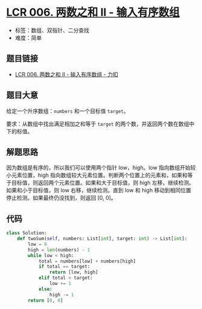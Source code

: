 # [LCR 006. 两数之和 II - 输入有序数组](https://leetcode.cn/problems/kLl5u1/)

- 标签：数组、双指针、二分查找
- 难度：简单

## 题目链接

- [LCR 006. 两数之和 II - 输入有序数组 - 力扣](https://leetcode.cn/problems/kLl5u1/)

## 题目大意

给定一个升序数组：`numbers` 和一个目标值 `target`。

要求：从数组中找出满足相加之和等于 `target` 的两个数，并返回两个数在数组中下的标值。

## 解题思路

因为数组是有序的，所以我们可以使用两个指针 low，high。low 指向数组开始较小元素位置，high 指向数组较大元素位置。判断两个位置上的元素和，如果和等于目标值，则返回两个元素位置。如果和大于目标值，则 high 左移，继续检测。如果和小于目标值，则 low 右移，继续检测。直到 low 和 high 移动到相同位置停止检测。如果最终仍没找到，则返回 [0, 0]。

## 代码

```python
class Solution:
    def twoSum(self, numbers: List[int], target: int) -> List[int]:
        low = 0
        high = len(numbers) - 1
        while low < high:
            total = numbers[low] + numbers[high]
            if total == target:
                return [low, high]
            elif total < target:
                low += 1
            else:
                high -= 1
        return [0, 0]
```

